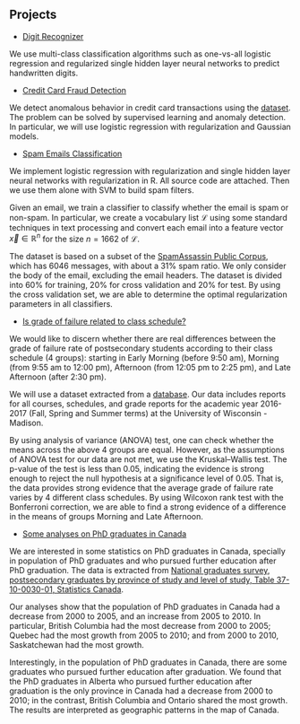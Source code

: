 ## Projects

* [Digit Recognizer](http://htmlpreview.github.io/?https://github.com/DrMMZ/drmmz.github.io/blob/master/dr.nb.html)

We use multi-class classification algorithms such as one-vs-all logistic regression and regularized single hidden layer neural networks to predict handwritten digits.

* [Credit Card Fraud Detection](http://htmlpreview.github.io/?https://github.com/DrMMZ/drmmz.github.io/blob/master/FraudDetection.nb.html)

We detect anomalous behavior in credit card transactions using the [dataset](https://www.kaggle.com/mlg-ulb/creditcardfraud). The problem can be solved by supervised learning and anomaly detection. In particular, we will use logistic regression with regularization and Gaussian models.

* [Spam Emails Classification](http://htmlpreview.github.io/?https://github.com/DrMMZ/drmmz.github.io/blob/master/Spam.nb.html)

We implement logistic regression with regularization and single hidden layer neural networks with regularization in R. All source code are attached. Then we use them alone with SVM to build spam filters. 

Given an email, we train a classifier to classify whether the email is spam or non-spam. In particular, we create a vocabulary list $\mathcal{L}$ using some standard techniques in text processing and convert each email into a feature vector $\vec{x} \in \mathbb{R}^{n}$ for the size $n=1662$ of $\mathcal{L}$. 

The dataset is based on a subset of the [SpamAssassin Public Corpus](http://spamassassin.apache.org/old/publiccorpus), which has 6046 messages, with about a 31% spam ratio. We only consider the body of the email, excluding the email headers. The dataset is divided into 60% for training, 20% for cross validation and 20% for test. By using the cross validation set, we are able to determine the optimal regularization parameters in all classifiers.

* [Is grade of failure related to class schedule?](http://htmlpreview.github.io/?https://github.com/DrMMZ/drmmz.github.io/blob/master/School.html)

We would like to discern whether there are real differences between the grade of failure rate of postsecondary students according to their class schedule (4 groups): starting in Early Morning (before 9:50 am), Morning (from 9:55 am to 12:00 pm), Afternoon (from 12:05 pm to 2:25 pm), and Late Afternoon (after 2:30 pm). 

We will use a dataset extracted from a [database](https://www.kaggle.com/Madgrades/uw-madison-courses). Our data includes reports for all courses, schedules, and grade reports for the academic year 2016-2017 (Fall, Spring and Summer terms) at the University of Wisconsin - Madison. 

By using analysis of variance (ANOVA) test, one can check whether the means across the above 4 groups are equal. However, as the assumptions of ANOVA test for our data are not met, we use the Kruskal–Wallis test. The p-value of the test is less than 0.05, indicating the evidence is strong enough to reject the null hypothesis at a significance level of 0.05. That is, the data provides strong evidence that the average grade of failure rate varies by 4 different class schedules. By using Wilcoxon rank test with the Bonferroni correction, we are able to find a strong evidence of a difference in the means of groups Morning and Late Afternoon. 

* [Some analyses on PhD graduates in Canada](http://htmlpreview.github.io/?https://github.com/DrMMZ/drmmz.github.io/blob/master/Grad.html)

We are interested in some statistics on PhD graduates in Canada, specially in population of PhD graduates and who pursued further education after PhD graduation. The data is extracted from [National graduates survey, postsecondary graduates by province of study and level of study, Table 37-10-0030-01, Statistics Canada](https://www150.statcan.gc.ca/t1/tbl1/en/tv.action?pid=3710003001).

Our analyses show that the population of PhD graduates in Canada had a decrease from 2000 to 2005, and an increase from 2005 to 2010. In particular, British Columbia had the most decrease from 2000 to 2005; Quebec had the most growth from 2005 to 2010; and from 2000 to 2010, Saskatchewan had the most growth.

Interestingly, in the population of PhD graduates in Canada, there are some graduates who pursued further education after graduation. We found that the PhD graduates in Alberta who pursued further education after graduation is the only province in Canada had a decrease from 2000 to 2010; in the contrast, British Columbia and Ontario shared the most growth. The results are interpreted as geographic patterns in the map of Canada.
